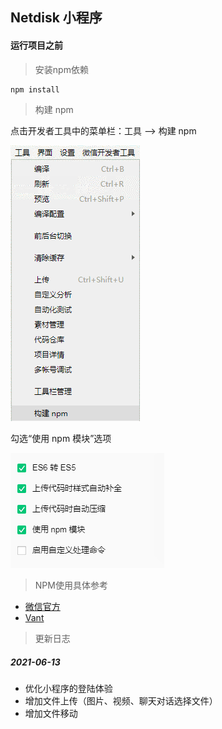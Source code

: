 ## Netdisk 小程序

#### 运行项目之前


> 安装npm依赖
``` bash
npm install
```

> 构建 npm

点击开发者工具中的菜单栏：工具 --> 构建 npm

![构建 npm](https://github.com/xuxiake2017/netdisk-mp-preview/blob/master/pic/npm1.png?raw=true)

勾选“使用 npm 模块”选项

![勾选“使用 npm 模块”选项](https://github.com/xuxiake2017/netdisk-mp-preview/blob/master/pic/npm2.png?raw=true)

> NPM使用具体参考

- [微信官方](https://developers.weixin.qq.com/miniprogram/dev/devtools/npm.html)
- [Vant](https://vant-contrib.gitee.io/vant-weapp/#/quickstart)

> 更新日志

##### 2021-06-13

- 优化小程序的登陆体验
- 增加文件上传（图片、视频、聊天对话选择文件）
- 增加文件移动
